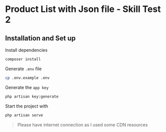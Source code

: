 # Product List with Json file - Skill Test 2

## Installation and Set up

Install dependencies
```bash
composer install
```

Generate `.env` file
```bash
cp .env.example .env
```

Generate the `app key`
```bash
php artisan key:generate
```

Start the project with
```bash
php artisan serve
```

> Please have internet connection as I used some CDN resources
